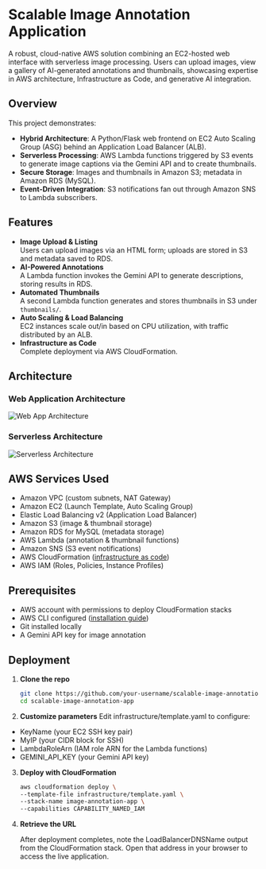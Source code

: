 # Scalable Image Annotation Application

A robust, cloud-native AWS solution combining an EC2-hosted web interface with serverless image processing. Users can upload images, view a gallery of AI-generated annotations and thumbnails, showcasing expertise in AWS architecture, Infrastructure as Code, and generative AI integration.

## Overview

This project demonstrates:
- **Hybrid Architecture**: A Python/Flask web frontend on EC2 Auto Scaling Group (ASG) behind an Application Load Balancer (ALB).
- **Serverless Processing**: AWS Lambda functions triggered by S3 events to generate image captions via the Gemini API and to create thumbnails.
- **Secure Storage**: Images and thumbnails in Amazon S3; metadata in Amazon RDS (MySQL).
- **Event-Driven Integration**: S3 notifications fan out through Amazon SNS to Lambda subscribers.

## Features

- **Image Upload & Listing**  
  Users can upload images via an HTML form; uploads are stored in S3 and metadata saved to RDS.  
- **AI-Powered Annotations**  
  A Lambda function invokes the Gemini API to generate descriptions, storing results in RDS.  
- **Automated Thumbnails**  
  A second Lambda function generates and stores thumbnails in S3 under `thumbnails/`.  
- **Auto Scaling & Load Balancing**  
  EC2 instances scale out/in based on CPU utilization, with traffic distributed by an ALB.  
- **Infrastructure as Code**  
  Complete deployment via AWS CloudFormation.

## Architecture

### Web Application Architecture

![Web App Architecture](docs/web_app_architecture.png)

### Serverless Architecture

![Serverless Architecture](docs/serverless_architecture.png)

## AWS Services Used

- Amazon VPC (custom subnets, NAT Gateway)  
- Amazon EC2 (Launch Template, Auto Scaling Group)  
- Elastic Load Balancing v2 (Application Load Balancer)  
- Amazon S3 (image & thumbnail storage)  
- Amazon RDS for MySQL (metadata storage)  
- AWS Lambda (annotation & thumbnail functions)  
- Amazon SNS (S3 event notifications)  
- AWS CloudFormation (<a href="https://docs.aws.amazon.com/AWSCloudFormation/latest/UserGuide/Welcome.html">infrastructure as code</a>)  
- AWS IAM (Roles, Policies, Instance Profiles)

## Prerequisites

- AWS account with permissions to deploy CloudFormation stacks  
- AWS CLI configured (<a href="https://docs.aws.amazon.com/cli/latest/userguide/cli-chap-install.html">installation guide</a>)  
- Git installed locally  
- A Gemini API key for image annotation

## Deployment

1. **Clone the repo**  
   ```bash
   git clone https://github.com/your-username/scalable-image-annotation-app.git
   cd scalable-image-annotation-app
   ```
2. **Customize parameters**
   Edit infrastructure/template.yaml to configure:

- KeyName (your EC2 SSH key pair)
- MyIP (your CIDR block for SSH)
- LambdaRoleArn (IAM role ARN for the Lambda functions)
- GEMINI_API_KEY (your Gemini API key)
   
3. **Deploy with CloudFormation**
   ```bash
   aws cloudformation deploy \
   --template-file infrastructure/template.yaml \
   --stack-name image-annotation-app \
   --capabilities CAPABILITY_NAMED_IAM
   ```

4. **Retrieve the URL**

   After deployment completes, note the LoadBalancerDNSName output from the CloudFormation stack. Open that address in your browser to access the live application.
